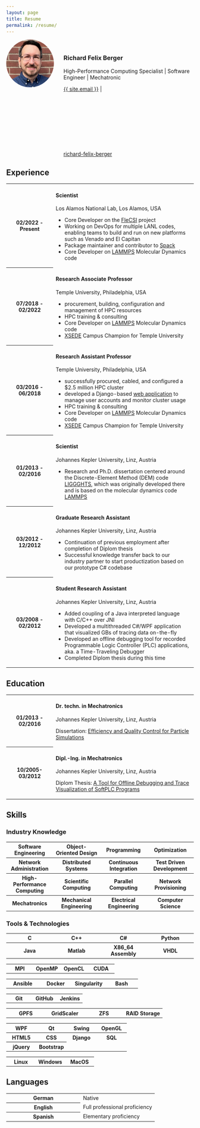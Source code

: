 ```yaml
---
layout: page
title: Resume
permalink: /resume/
---
```


<img src="/assets/img/richardberger.jpg" width="128" style="float: left; border-radius: 50%" />
<div style="margin-left: 154px; padding-top: 16px; display: block;">
<h3>Richard Felix Berger</h3>
<p>High-Performance Computing Specialist | Software Engineer | Mechatronic</p>
<p><a href="mailto:{{ site.email }}">{{ site.email }}</a> | <a href="https://www.linkedin.com/in/richard-felix-berger/"><svg class="svg-icon" style="padding-top: 4px"><use xlink:href="/assets/minima-social-icons.svg#linkedin"></use></svg> richard-felix-berger</a></p>
</div>


## Experience

<table>
<colgroup>
    <col style="width: 25%" />
    <col style="width: 75%" />
</colgroup>
<tr>
    <th>02/2022 - Present</th>
    <td>
    <h4>Scientist</h4>
    <p>Los Alamos National Lab, Los Alamos, USA</p>
<ul>
<li>Core Developer on the <a href="https://flecsi.org">FleCSI</a> project</li>
<li>Working on DevOps for multiple LANL codes, enabling teams to build and run on new platforms such as Venado and El Capitan</li>
<li>Package maintainer and contributor to <a href="https://spack.io">Spack</a></li>
<li>Core Developer on <a href="https://github.com/lammps/lammps" target="_blank">LAMMPS</a> Molecular Dynamics code</li>
</ul>
    </td>
</tr>
<tr>
    <th>07/2018 - 02/2022</th>
    <td>
    <h4>Research Associate Professor</h4>
    <p>Temple University, Philadelphia, USA</p>
<ul>
<li>procurement, building, configuration and management of HPC resources</li>
<li>HPC training & consulting</li>
<li>Core Developer on <a href="https://github.com/lammps/lammps" target="_blank">LAMMPS</a> Molecular Dynamics code</li>
<li><a href="https://www.xsede.org/">XSEDE</a> Campus Champion for Temple University</li>
</ul>
    </td>
</tr>
<tr>
    <th>03/2016 - 06/2018</th>
    <td>
    <h4>Research Assistant Professor</h4>
    <p>Temple University, Philadelphia, USA</p>
<ul>
<li>successfully procured, cabled, and configured a $2.5 million HPC cluster</li>
<li>developed a Django-based <a href="https://www.hpc.temple.edu" target="_blank">web application</a> to manage user accounts and monitor cluster usage</li>
<li>HPC training & consulting</li>
<li>Core Developer on <a href="https://github.com/lammps/lammps" target="_blank">LAMMPS</a> Molecular Dynamics code</li>
<li><a href="https://www.xsede.org/" target="_blank">XSEDE</a> Campus Champion for Temple University</li>
</ul>
    </td>
</tr>
<tr>
    <th>01/2013 - 02/2016</th>
    <td>
    <h4>Scientist</h4>
    <p>Johannes Kepler University, Linz, Austria</p>
    <ul>
    <li>Research and Ph.D. dissertation centered around the Discrete-Element Method (DEM) code
    <a href="https://www.liggghts.com" target="_blank">LIGGGHTS</a>, which was originally developed there and is based
    on the molecular dynamics code <a href="https://lammps.sandia.gov" target="_blank">LAMMPS</a></li>
    </ul>
    </td>
</tr>
<tr>
    <th>03/2012 - 12/2012</th>
    <td>
    <h4>Graduate Research Assistant</h4>
    <p>Johannes Kepler University, Linz, Austria</p>
    <ul>
    <li>Continuation of previous employment after completion of Diplom thesis</li>
    <li>Successful knowledge transfer back to our industry partner to start productization based on our prototype C# codebase</li>
    </ul>
    </td>
</tr>
<tr>
    <th>03/2008 - 02/2012</th>
    <td>
    <h4>Student Research Assistant</h4>
    <p>Johannes Kepler University, Linz, Austria</p>
    <ul> 
    <li>Added coupling of a Java interpreted language with C/C++ over JNI</li>
    <li>Developed a multithreaded C#/WPF application that visualized GBs of tracing data on-the-fly</li>
    <li>Developed an offline debugging tool for recorded Programmable Logic Controller (PLC) applications, aka. a Time-Traveling Debugger</li>
    <li>Completed Diplom thesis during this time</li>
    </ul>
    </td>
</tr>
</table>

## Education

<table>
<colgroup>
    <col style="width: 25%" />
    <col style="width: 75%" />
</colgroup>
<tr>
    <th>01/2013 - 02/2016</th>
    <td>
    <h4>Dr. techn. in Mechatronics</h4>
    <p>Johannes Kepler University, Linz, Austria</p>
    <p>Dissertation: <a href="/publications/#dissertation">Efficiency and Quality Control for Particle Simulations</a></p>
    </td>
</tr>
<tr>
    <th>10/2005- 03/2012</th>
    <td>
    <h4>Dipl.-Ing. in Mechatronics</h4>
    <p>Johannes Kepler University, Linz, Austria</p>
    <p>Diplom Thesis: <a href="/publications/#diplom">A Tool for Offline Debugging and Trace Visualization of SoftPLC Programs</a></p>
    </td>
</tr>
</table>

## Skills

### Industry Knowledge

<table>
<colgroup>
    <col style="width: 25%" />
    <col style="width: 25%" />
    <col style="width: 25%" />
    <col style="width: 25%" />
</colgroup>
<tr>
    <th>Software Engineering</th>
    <th>Object-Oriented Design</th>
    <th>Programming</th>
    <th>Optimization</th>
</tr>
<tr>
    <th>Network Administration</th>
    <th>Distributed Systems</th>
    <th>Continuous Integration</th>
    <th>Test Driven Development</th>
</tr>
<tr>
    <th>High-Performance Computing</th>
    <th>Scientific Computing</th>
    <th>Parallel Computing</th>
    <th>Network Provisioning</th>
</tr>
<tr>
    <th>Mechatronics</th>
    <th>Mechanical Engineering</th>
    <th>Electrical Engineering</th>
    <th>Computer Science</th>
</tr>
</table>

### Tools & Technologies

<table>
<colgroup>
    <col style="width: 25%" />
    <col style="width: 25%" />
    <col style="width: 25%" />
    <col style="width: 25%" />
</colgroup>
<tr>
    <th>C</th>
    <th>C++</th>
    <th>C#</th>
    <th>Python</th>
</tr>
<tr>
    <th>Java</th>
    <th>Matlab</th>
    <th>X86_64 Assembly</th>
    <th>VHDL</th>
</tr>
</table>


<table>
<colgroup>
    <col style="width: 25%" />
    <col style="width: 25%" />
    <col style="width: 25%" />
    <col style="width: 25%" />
</colgroup>
<tr>
    <th>MPI</th>
    <th>OpenMP</th>
    <th>OpenCL</th>
    <th>CUDA</th>
</tr>
</table>

<table>
<colgroup>
    <col style="width: 25%" />
    <col style="width: 25%" />
    <col style="width: 25%" />
    <col style="width: 25%" />
</colgroup>
<tr>
    <th>Ansible</th>
    <th>Docker</th>
    <th>Singularity</th>
    <th>Bash</th>
</tr>
</table>

<table>
<colgroup>
    <col style="width: 33%" />
    <col style="width: 33%" />
    <col style="width: 33%" />
</colgroup>
<tr>
    <th>Git</th>
    <th>GitHub</th>
    <th>Jenkins</th>
</tr>
<tr>
</tr>
</table>

<table>
<colgroup>
    <col style="width: 25%" />
    <col style="width: 25%" />
    <col style="width: 25%" />
    <col style="width: 25%" />
</colgroup>
<tr>
    <th>GPFS</th>
    <th>GridScaler</th>
    <th>ZFS</th>
    <th>RAID Storage</th>
</tr>
</table>


<table>
<colgroup>
    <col style="width: 25%" />
    <col style="width: 25%" />
    <col style="width: 25%" />
    <col style="width: 25%" />
</colgroup>
<tr>
    <th>WPF</th>
    <th>Qt</th>
    <th>Swing</th>
    <th>OpenGL</th>
</tr>
<tr>
    <th>HTML5</th>
    <th>CSS</th>
    <th>Django</th>
    <th>SQL</th>
</tr>
<tr>
    <th>jQuery</th>
    <th>Bootstrap</th>
</tr>
</table>


<table>
<colgroup>
    <col style="width: 33%" />
    <col style="width: 33%" />
    <col style="width: 33%" />
</colgroup>
<tr>
    <th>Linux</th>
    <th>Windows</th>
    <th>MacOS</th>
</tr>
<tr>
</tr>
</table>

## Languages

<table>
<colgroup>
    <col style="width: 50%" />
    <col style="width: 50%" />
</colgroup>
<tr>
    <th>German</th>
    <td>Native
    </td>
</tr>
<tr>
    <th>English</th>
    <td>Full professional proficiency</td>
</tr>
<tr>
    <th>Spanish</th>
    <td>Elementary proficiency</td>
</tr>
</table>
